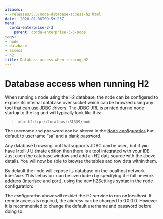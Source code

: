 ```yaml
---
aliases:
- /releases/3.3/node-database-access-h2.html
date: '2020-01-08T09:59:25Z'
menu:
  corda-enterprise-3-3:
    parent: corda-enterprise-3-3-node
tags:
- node
- database
- access
- h2
title: Database access when running H2
---
```



# Database access when running H2

When running a node using the H2 database, the node can be configured to expose its internal database over socket which
            can be browsed using any tool that can use JDBC drivers.
            The JDBC URL is printed during node startup to the log and will typically look like this:

> 
> `jdbc:h2:tcp://localhost:31339/node`

The username and password can be altered in the [Node configuration](corda-configuration-file.md) but default to username “sa” and a blank
            password.

Any database browsing tool that supports JDBC can be used, but if you have IntelliJ Ultimate edition then there is
            a tool integrated with your IDE. Just open the database window and add an H2 data source with the above details.
            You will now be able to browse the tables and row data within them.

By default the node will expose its database on the localhost network interface. This behaviour can be
            overridden by specifying the full network address (interface and port), using the new h2Settings
            syntax in the node configuration:

The configuration above will restrict the H2 service to run on localhost. If remote access is required, the address
            can be changed to 0.0.0.0. However it is recommended to change the default username and password
            before doing so.


